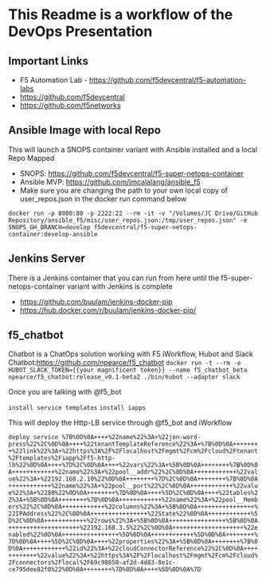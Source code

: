 # This Readme is a workflow of the DevOps Presentation

## Important Links
* F5 Automation Lab - https://github.com/f5devcentral/f5-automation-labs
* https://github.com/f5devcentral
* https://github.com/f5networks

## Ansible Image with local Repo
This will launch a SNOPS container variant with Ansible installed and a local Repo Mapped
* SNOPS: https://github.com/f5devcentral/f5-super-netops-container
* Ansible MVP: https://github.com/jmcalalang/ansible_f5
* Make sure you are changing the path to your own local copy of user_repos.json in the docker run command below

```docker run -p 8080:80 -p 2222:22 --rm -it -v "/Volumes/JC Drive/GitHub Repository/ansible_f5/misc/user_repos.json:/tmp/user_repos.json" -e SNOPS_GH_BRANCH=develop f5devcentral/f5-super-netops-container:develop-ansible```

## Jenkins Server
There is a Jenkins container that you can run from here until the f5-super-netops-container variant with Jenkins is complete
* https://github.com/buulam/jenkins-docker-pip
* https://hub.docker.com/r/buulam/jenkins-docker-pip/



## f5_chatbot
Chatbot is a ChatOps solution working with F5 iWorkflow, Hubot and Slack
Chatbot:https://github.com/npearce/f5_chatbot
```docker run -t --rm -e HUBOT_SLACK_TOKEN={{your magnificent token}} --name f5_chatbot_beta npearce/f5_chatbot:release_v0.1-beta2 ./bin/hubot --adapter slack```

Once you are talking with @f5_bot

``install service templates``
``install iapps``

This will deploy the Http-LB service through @f5_bot and iWorkflow

```deploy service %7B%0D%0A++++%22name%22%3A+%22jon-word-press%22%2C%0D%0A++++%22tenantTemplateReference%22%3A+%7B%0D%0A++++++++%22link%22%3A+%22https%3A%2F%2Flocalhost%2Fmgmt%2Fcm%2Fcloud%2Ftenant%2Ftemplates%2Fiapp%2Ff5-http-lb%22%0D%0A++++%7D%2C%0D%0A++++%22vars%22%3A+%5B%0D%0A++++++++%7B%0D%0A++++++++++++%22name%22%3A+%22pool__addr%22%2C%0D%0A++++++++++++%22value%22%3A+%22192.168.2.10%22%0D%0A++++++++%7D%2C%0D%0A++++++++%7B%0D%0A++++++++++++%22name%22%3A+%22pool__port%22%2C%0D%0A++++++++++++%22value%22%3A+%2280%22%0D%0A++++++++%7D%0D%0A++++%5D%2C%0D%0A++++%22tables%22%3A+%5B%0D%0A++++++++%7B%0D%0A++++++++++++%22name%22%3A+%22pool__Members%22%2C%0D%0A++++++++++++%22columns%22%3A+%5B%0D%0A++++++++++++++++%22IPAddress%22%2C%0D%0A++++++++++++++++%22State%22%0D%0A++++++++++++%5D%2C%0D%0A++++++++++++%22rows%22%3A+%5B%0D%0A++++++++++++++++%5B%0D%0A++++++++++++++++++++%22192.168.3.5%22%2C%0D%0A++++++++++++++++++++%22enabled%22%0D%0A++++++++++++++++%5D%0D%0A++++++++++++%5D%0D%0A++++++++%7D%0D%0A++++%5D%2C%0D%0A++++%22properties%22%3A+%5B%0D%0A++++++++%7B%0D%0A++++++++++++%22id%22%3A+%22cloudConnectorReference%22%2C%0D%0A++++++++++++%22value%22%3A+%22https%3A%2F%2Flocalhost%2Fmgmt%2Fcm%2Fcloud%2Fconnectors%2Flocal%2F69c98650-af2d-4d83-8e1c-ce795dee82f0%22%0D%0A++++++++%7D%0D%0A++++%5D%0D%0A%7D```
